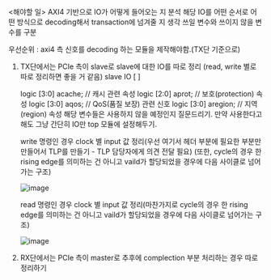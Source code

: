 <해야할 일>
AXI4 기반으로 IO가 어떻게 들어오는 지 분석
해당 IO를 어떤 순서로 어떤 방식으로 decoding해서 transaction에 넘겨줄 지 생각
쓰일 변수와 쓰이지 않을 변수를 구분

우선순위 : axi4 측 신호를 decoding 하는 모듈을 제작해야함.(TX단 기준으로)

1. TX단에서는 PCIe 측이 slave로 slave에 대한 IO를 따로 정리 (read, write 별로 따로 정리하면 좋을 거 같음)
   slave IO [       ]
  
    logic   [3:0]                       acache;   // 캐시 관련 속성
    logic   [2:0]                       aprot;    // 보호(protection) 속성
    logic   [3:0]                       aqos;     // QoS(품질 보장) 관련 신호
    logic   [3:0]                       aregion;  // 지역(region) 속성
   해당 변수들은 사용하지 않을 예정인지 질문드리기. 만약 사용한다고 해도 그냥 간단히 IO만 top 모듈에 설정해두기.

   write 명령인 경우 clock 별 input 값 정리(우선 여기서 헤더 부분에 필요한 부분만 만들어서 TLP를 만들기 - TLP 담당자에게 의견 전달 필요)
   (또한, cycle의 경우 한 rising edge를 의미하는 건 아니고 vaild가 할당되었을 경우에 다음 사이클로 넘어가는 구조)
   
   ![image](https://github.com/user-attachments/assets/f49a55bb-74fe-4134-830f-ad6e73b73827)

   read 명령인 경우 clock 별 input 값 정리(마찬가지로 cycle의 경우 한 rising edge를 의미하는 건 아니고 vaild가 할당되었을 경우에 다음 사이클로 넘어가는 구조)
   
   ![image](https://github.com/user-attachments/assets/19b8dfb8-3945-4e74-a553-a3b4f0f94573)



3. RX단에서는 PCIe 측이 master로 추후에 complection 부분 처리하는 경우 따로 정리하기
